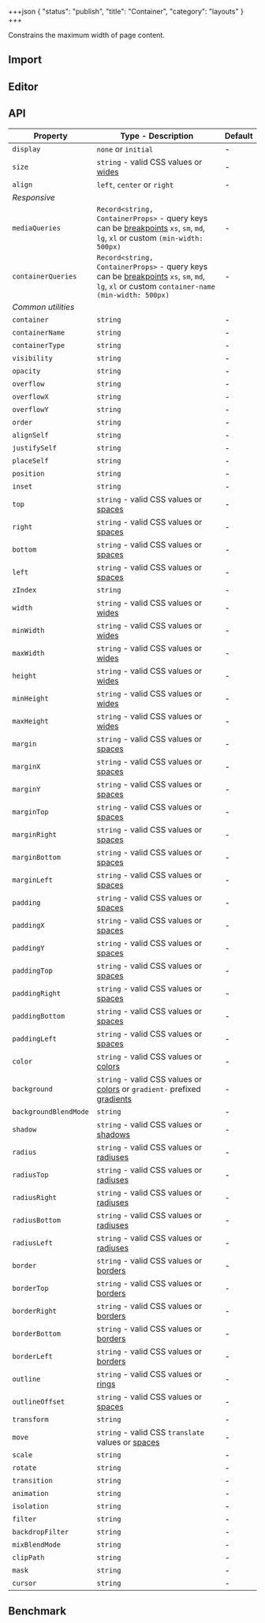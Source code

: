 +++json
{
  "status": "publish",
  "title": "Container",
  "category": "layouts"
}
+++

Constrains the maximum width of page content.

## Import

<app-component-import componentName="container"></app-component-import>

## Editor

<content-ui-post-container block="editor"></content-ui-post-container>

## API

| Property              | Type - Description                                                                                                                                                          | Default |
| --------------------- | --------------------------------------------------------------------------------------------------------------------------------------------------------------------------- | ------- |
| `display`             | `none` or `initial`                                                                                                                                                         | -       |
| `size`                | `string` - valid CSS values or [wides](/ui/design-token#wides)                                                                                                              | -       |
| `align`               | `left`, `center` or `right`                                                                                                                                                 | -       |
| _Responsive_          |
| `mediaQueries`        | `Record<string, ContainerProps>` - query keys can be [breakpoints](/ui/design-token#breakpoints) `xs`, `sm`, `md`, `lg`, `xl` or custom `(min-width: 500px)`                | -       |
| `containerQueries`    | `Record<string, ContainerProps>` - query keys can be [breakpoints](/ui/design-token#breakpoints) `xs`, `sm`, `md`, `lg`, `xl` or custom `container-name (min-width: 500px)` | -       |
| _Common utilities_    |
| `container`           | `string`                                                                                                                                                                    | -       |
| `containerName`       | `string`                                                                                                                                                                    | -       |
| `containerType`       | `string`                                                                                                                                                                    | -       |
| `visibility`          | `string`                                                                                                                                                                    | -       |
| `opacity`             | `string`                                                                                                                                                                    | -       |
| `overflow`            | `string`                                                                                                                                                                    | -       |
| `overflowX`           | `string`                                                                                                                                                                    | -       |
| `overflowY`           | `string`                                                                                                                                                                    | -       |
| `order`               | `string`                                                                                                                                                                    | -       |
| `alignSelf`           | `string`                                                                                                                                                                    | -       |
| `justifySelf`         | `string`                                                                                                                                                                    | -       |
| `placeSelf`           | `string`                                                                                                                                                                    | -       |
| `position`            | `string`                                                                                                                                                                    | -       |
| `inset`               | `string`                                                                                                                                                                    | -       |
| `top`                 | `string` - valid CSS values or [spaces](/ui/design-token#spaces)                                                                                                            | -       |
| `right`               | `string` - valid CSS values or [spaces](/ui/design-token#spaces)                                                                                                            | -       |
| `bottom`              | `string` - valid CSS values or [spaces](/ui/design-token#spaces)                                                                                                            | -       |
| `left`                | `string` - valid CSS values or [spaces](/ui/design-token#spaces)                                                                                                            | -       |
| `zIndex`              | `string`                                                                                                                                                                    | -       |
| `width`               | `string` - valid CSS values or [wides](/ui/design-token#wides)                                                                                                              | -       |
| `minWidth`            | `string` - valid CSS values or [wides](/ui/design-token#wides)                                                                                                              | -       |
| `maxWidth`            | `string` - valid CSS values or [wides](/ui/design-token#wides)                                                                                                              | -       |
| `height`              | `string` - valid CSS values or [wides](/ui/design-token#wides)                                                                                                              | -       |
| `minHeight`           | `string` - valid CSS values or [wides](/ui/design-token#wides)                                                                                                              | -       |
| `maxHeight`           | `string` - valid CSS values or [wides](/ui/design-token#wides)                                                                                                              | -       |
| `margin`              | `string` - valid CSS values or [spaces](/ui/design-token#spaces)                                                                                                            | -       |
| `marginX`             | `string` - valid CSS values or [spaces](/ui/design-token#spaces)                                                                                                            | -       |
| `marginY`             | `string` - valid CSS values or [spaces](/ui/design-token#spaces)                                                                                                            | -       |
| `marginTop`           | `string` - valid CSS values or [spaces](/ui/design-token#spaces)                                                                                                            | -       |
| `marginRight`         | `string` - valid CSS values or [spaces](/ui/design-token#spaces)                                                                                                            | -       |
| `marginBottom`        | `string` - valid CSS values or [spaces](/ui/design-token#spaces)                                                                                                            | -       |
| `marginLeft`          | `string` - valid CSS values or [spaces](/ui/design-token#spaces)                                                                                                            | -       |
| `padding`             | `string` - valid CSS values or [spaces](/ui/design-token#spaces)                                                                                                            | -       |
| `paddingX`            | `string` - valid CSS values or [spaces](/ui/design-token#spaces)                                                                                                            | -       |
| `paddingY`            | `string` - valid CSS values or [spaces](/ui/design-token#spaces)                                                                                                            | -       |
| `paddingTop`          | `string` - valid CSS values or [spaces](/ui/design-token#spaces)                                                                                                            | -       |
| `paddingRight`        | `string` - valid CSS values or [spaces](/ui/design-token#spaces)                                                                                                            | -       |
| `paddingBottom`       | `string` - valid CSS values or [spaces](/ui/design-token#spaces)                                                                                                            | -       |
| `paddingLeft`         | `string` - valid CSS values or [spaces](/ui/design-token#spaces)                                                                                                            | -       |
| `color`               | `string` - valid CSS values or [colors](/ui/design-token#colors)                                                                                                            | -       |
| `background`          | `string` - valid CSS values or [colors](/ui/design-token#colors) or `gradient-` prefixed [gradients](/ui/design-token#gradients)                                            | -       |
| `backgroundBlendMode` | `string`                                                                                                                                                                    | -       |
| `shadow`              | `string` - valid CSS values or [shadows](/ui/design-token#shadows)                                                                                                          | -       |
| `radius`              | `string` - valid CSS values or [radiuses](/ui/design-token#radiuses)                                                                                                        | -       |
| `radiusTop`           | `string` - valid CSS values or [radiuses](/ui/design-token#radiuses)                                                                                                        | -       |
| `radiusRight`         | `string` - valid CSS values or [radiuses](/ui/design-token#radiuses)                                                                                                        | -       |
| `radiusBottom`        | `string` - valid CSS values or [radiuses](/ui/design-token#radiuses)                                                                                                        | -       |
| `radiusLeft`          | `string` - valid CSS values or [radiuses](/ui/design-token#radiuses)                                                                                                        | -       |
| `border`              | `string` - valid CSS values or [borders](/ui/design-token#borders)                                                                                                          | -       |
| `borderTop`           | `string` - valid CSS values or [borders](/ui/design-token#borders)                                                                                                          | -       |
| `borderRight`         | `string` - valid CSS values or [borders](/ui/design-token#borders)                                                                                                          | -       |
| `borderBottom`        | `string` - valid CSS values or [borders](/ui/design-token#borders)                                                                                                          | -       |
| `borderLeft`          | `string` - valid CSS values or [borders](/ui/design-token#borders)                                                                                                          | -       |
| `outline`             | `string` - valid CSS values or [rings](/ui/design-token#rings)                                                                                                              | -       |
| `outlineOffset`       | `string` - valid CSS values or [spaces](/ui/design-token#spaces)                                                                                                            | -       |
| `transform`           | `string`                                                                                                                                                                    | -       |
| `move`                | `string` - valid CSS `translate` values or [spaces](/ui/design-token#spaces)                                                                                                | -       |
| `scale`               | `string`                                                                                                                                                                    | -       |
| `rotate`              | `string`                                                                                                                                                                    | -       |
| `transition`          | `string`                                                                                                                                                                    | -       |
| `animation`           | `string`                                                                                                                                                                    | -       |
| `isolation`           | `string`                                                                                                                                                                    | -       |
| `filter`              | `string`                                                                                                                                                                    | -       |
| `backdropFilter`      | `string`                                                                                                                                                                    | -       |
| `mixBlendMode`        | `string`                                                                                                                                                                    | -       |
| `clipPath`            | `string`                                                                                                                                                                    | -       |
| `mask`                | `string`                                                                                                                                                                    | -       |
| `cursor`              | `string`                                                                                                                                                                    | -       |

## Benchmark

<app-component-benchmark reportId="ui-container"></app-component-benchmark>
